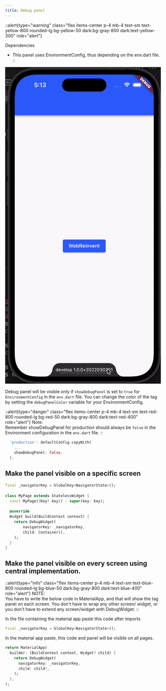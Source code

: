 ```yaml
---
title: Debug panel
---
```


::alert{type="warning" class="flex items-center p-4 mb-4 text-sm text-yellow-800 rounded-lg bg-yellow-50 dark:bg-gray-800 dark:text-yellow-300" role="alert"}

Dependencies

- This panel uses EnvironmentConfig, thus depending on the env.dart file.
::

<img width="512" src="/images/flutter/debug-panel.gif" alt="debug-panel">

Debug panel will be visible only if `showDebugPanel` is set to `true` for `EnvironmentConfig` in the `env.dart` file. You can change the color of the tag by setting the `debugPanelColor` variable for your EnvironmentConfig.

::alert{type="danger" class="flex items-center p-4 mb-4 text-sm text-red-800 rounded-lg bg-red-50 dark:bg-gray-800 dark:text-red-400" role="alert"}
Note:   
Remember showDebugPanel for production should always be `false` in the Environment configuration in the `env.dart` file.
::

```dart
  'production': defaultConfig.copyWith(
    ...
    showDebugPanel: false,
  ),
```

## Make the panel visible on a specific screen

```dart
final _navigatorKey = GlobalKey<NavigatorState>();

class MyPage extends StatelessWidget {
  const MyPage({Key? key}) : super(key: key);

  @override
  Widget build(BuildContext context) {
    return DebugWidget(
        navigatorKey: _navigatorKey,
        child: Container(),
    );
  }
}
```

## Make the panel visible on every screen using central implementation.

::alert{type="info" class="flex items-center p-4 mb-4 text-sm text-blue-800 rounded-lg bg-blue-50 dark:bg-gray-800 dark:text-blue-400" role="alert"}
NOTE:   
You have to write the below code in MaterialApp, and that will show the tag panel on each screen. You don't have to wrap any other screen/ widget, or you don't have to extend any screen/widget with DebugWidget.
::

In the file containing the material app paste this code after imports
```dart
final _navigatorKey = GlobalKey<NavigatorState>();
```

 In the material app paste, this code and panel will be visible on all pages.
```dart
return MaterialApp(
  builder: (BuildContext context, Widget? child) {
    return DebugWidget(
      navigatorKey: _navigatorKey,
      child: child!,
    );
  },
);
```
